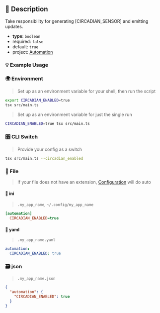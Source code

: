 ## 📜 Description

Take responsibility for generating [CIRCADIAN_SENSOR] and emitting updates.

- **type**: `boolean`
- required: `false`
- default: `true`
- project: [Automation](/automation)

### 💡 Example Usage

### 🌍 Environment

> Set up as an environment variable for your shell, then run the script
```bash
export CIRCADIAN_ENABLED=true
tsx src/main.ts
```
> Set up as an environment variable for just the single run

```bash
CIRCADIAN_ENABLED=true tsx src/main.ts
```
### 🎛️ CLI Switch

> Provide your config as a switch
```bash
tsx src/main.ts --circadian_enabled
```
### 📁 File
>  If your file does not have an extension, [Configuration](/core/configuration) will do auto
#### 📘 ini

> `.my_app_name`, `~/.config/my_app_name`

```ini
[automation]
  CIRCADIAN_ENABLED=true
```
#### 📄 yaml

> `.my_app_name.yaml`

```yaml
automation:
  CIRCADIAN_ENABLED: true
```
### 🗃️ json

> `.my_app_name.json`

```json
{
  "automation": {
    "CIRCADIAN_ENABLED": true
  }
}
```
